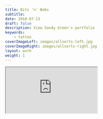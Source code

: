 ```yaml
---
title: Bits 'n' Bobs
subtitle:
date: 2018-07-13
draft: false
description: View Sandy Green's portfolio
keywords:
    - tattoo
coverImageLeft: images/allsorts-left.jpg
coverImageRight: images/allsorts-right.jpg
layout: work
weight: 1
---
```


<!-- LightWidget WIDGET --><script src="https://cdn.lightwidget.com/widgets/lightwidget.js"></script><iframe src="https://cdn.lightwidget.com/widgets/6af985ea41e651529a241b8b63f62a5d.html" scrolling="no" allowtransparency="true" class="lightwidget-widget" id="gal"></iframe>
